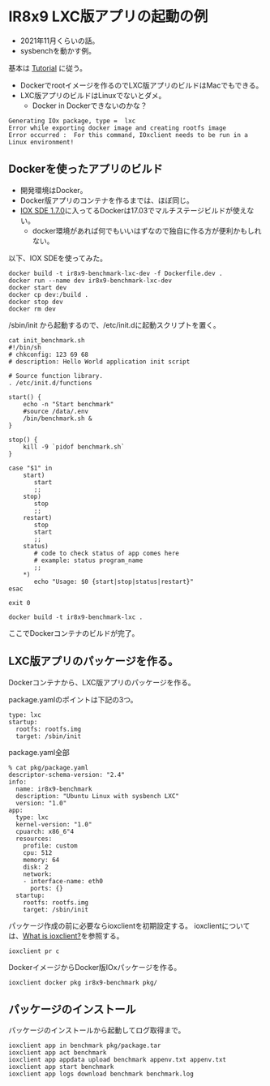 IR8x9 LXC版アプリの起動の例
============================

- 2021年11月くらいの話。
- sysbenchを動かす例。

基本は [Tutorial](https://developer.cisco.com/docs/iox/#!tutorial-build-sample-lxc-type-iox-app-using-docker-toolchain/tutorial-build-sample-lxc-type-iox-app-using-docker-toolchain) に従う。

- Dockerでrootイメージを作るのでLXC版アプリのビルドはMacでもできる。
- LXC版アプリのビルドはLinuxでないとダメ。
    + Docker in Dockerできないのかな？

```
Generating IOx package, type =  lxc
Error while exporting docker image and creating rootfs image
Error occurred :  For this command, IOxclient needs to be run in a Linux environment!
```

## Dockerを使ったアプリのビルド

- 開発環境はDocker。
- Docker版アプリのコンテナを作るまでは、ほぼ同じ。
- [IOX SDE 1.7.0](https://developer.cisco.com/docs/iox/#!iox-resource-downloads/downloads)に入ってるDockerは17.03でマルチステージビルドが使えない。
    + docker環境があれば何でもいいはずなので独自に作る方が便利かもしれない。

以下、IOX SDEを使ってみた。

```
docker build -t ir8x9-benchmark-lxc-dev -f Dockerfile.dev .
docker run --name dev ir8x9-benchmark-lxc-dev
docker start dev
docker cp dev:/build .
docker stop dev
docker rm dev
```

/sbin/init から起動するので、/etc/init.dに起動スクリプトを置く。

```
cat init_benchmark.sh
#!/bin/sh
# chkconfig: 123 69 68
# description: Hello World application init script

# Source function library.
. /etc/init.d/functions

start() {
    echo -n "Start benchmark"
    #source /data/.env
    /bin/benchmark.sh &
}

stop() {
    kill -9 `pidof benchmark.sh`
}

case "$1" in 
    start)
       start
       ;;
    stop)
       stop
       ;;
    restart)
       stop
       start
       ;;
    status)
       # code to check status of app comes here 
       # example: status program_name
       ;;
    *)
       echo "Usage: $0 {start|stop|status|restart}"
esac

exit 0 
```

```
docker build -t ir8x9-benchmark-lxc .
```

ここでDockerコンテナのビルドが完了。

## LXC版アプリのパッケージを作る。

Dockerコンテナから、LXC版アプリのパッケージを作る。

package.yamlのポイントは下記の3つ。

```
type: lxc
startup:
  rootfs: rootfs.img
  target: /sbin/init
```

package.yaml全部

```
% cat pkg/package.yaml 
descriptor-schema-version: "2.4"
info:
  name: ir8x9-benchmark
  description: "Ubuntu Linux with sysbench LXC"
  version: "1.0"
app:
  type: lxc
  kernel-version: "1.0"
  cpuarch: x86_6"4
  resources:
    profile: custom
    cpu: 512
    memory: 64
    disk: 2
    network:
    - interface-name: eth0
      ports: {}
  startup:
    rootfs: rootfs.img
    target: /sbin/init
```

パッケージ作成の前に必要ならioxclientを初期設定する。
ioxclientについては、[What is ioxclient?](https://developer.cisco.com/docs/iox/#what-is-ioxclient)を参照する。

```
ioxclient pr c
```

DockerイメージからDocker版IOxパッケージを作る。

```
ioxclient docker pkg ir8x9-benchmark pkg/
```

## パッケージのインストール

パッケージのインストールから起動してログ取得まで。

```
ioxclient app in benchmark pkg/package.tar
ioxclient app act benchmark
ioxclient app appdata upload benchmark appenv.txt appenv.txt
ioxclient app start benchmark
ioxclient app logs download benchmark benchmark.log
```
